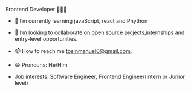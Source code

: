  Frontend Developer 👨🏽‍💻
 
-  🌱  I’m currently learning javaScript, react and Phython

- 👯 I’m looking to collaborate on open source projects,internships and entry-level opportunities.

- 📫 How to reach me
tosinmanuel0@gmail.com.

- 😄 Pronouns: He/Him

- Job interests: Software Engineer, Frontend Engineer(intern or Junior level)

